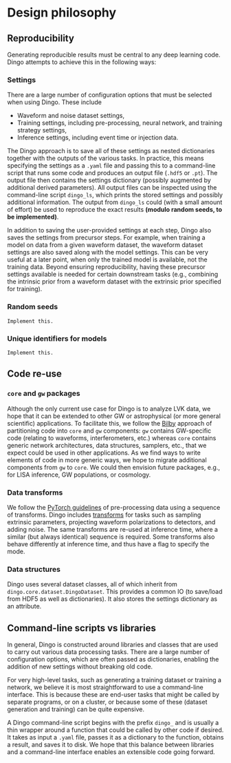 # Design philosophy

## Reproducibility

Generating reproducible results must be central to any deep learning code. Dingo attempts to achieve this in the following ways:

### Settings

There are a large number of configuration options that must be selected when using Dingo. These include
* Waveform and noise dataset settings,
* Training settings, including pre-processing, neural network, and training strategy settings,
* Inference settings, including event time or injection data.

The Dingo approach is to save all of these settings as nested dictionaries together with the outputs of the various tasks. In practice, this means specifying the settings as a `.yaml` file and passing this to a command-line script that runs some code and produces an output file (`.hdf5` or `.pt`). The output file then contains the settings dictionary (possibly augmented by additional derived parameters). All output files can be inspected using the command-line script `dingo_ls`, which prints the stored settings and possibly additional information. The output from `dingo_ls` could (with a small amount of effort) be used to reproduce the exact results **(modulo random seeds, to be implemented)**.

In addition to saving the user-provided settings at each step, Dingo also saves the settings from precursor steps. For example, when training a model on data from a given waveform dataset, the waveform dataset settings are also saved along with the model settings. This can be very useful at a later point, when only the trained model is available, not the training data. Beyond ensuring reproducibility, having these precursor settings available is needed for certain downstream tasks (e.g., combining the intrinsic prior from a waveform dataset with the extrinsic prior specified for training).

### Random seeds

```{admonition}  To-do
Implement this.
```

### Unique identifiers for models

```{admonition}  To-do
Implement this.
```

## Code re-use

### `core` and `gw` packages

Although the only current use case for Dingo is to analyze LVK data, we hope that it can be extended to other GW or astrophysical (or more general scientific) applications. To facilitate this, we follow the [Bilby](https://lscsoft.docs.ligo.org/bilby/index.html) approach of partitioning code into `core` and `gw` components: `gw` contains GW-specific code (relating to waveforms, interferometers, etc.) whereas `core` contains generic network architectures, data structures, samplers, etc., that we expect could be used in other applications. As we find ways to write elements of code in more generic ways, we hope to migrate additional components from `gw` to `core`. We could then envision future packages, e.g., for LISA inference, GW populations, or cosmology.

### Data transforms

We follow the [PyTorch guidelines](https://pytorch.org/tutorials/beginner/basics/transforms_tutorial.html) of pre-processing data using a sequence of transforms. Dingo includes [transforms](training_transforms.ipynb) for tasks such as sampling extrinsic parameters, projecting waveform polarizations to detectors, and adding noise. The same transforms are re-used at inference time, where a similar (but always identical) sequence is required. Some transforms also behave differently at inference time, and thus have a flag to specify the mode.

### Data structures

Dingo uses several dataset classes, all of which inherit from `dingo.core.dataset.DingoDataset`. This provides a common IO (to save/load from HDF5 as well as dictionaries). It also stores the settings dictionary as an attribute.

## Command-line scripts vs libraries

In general, Dingo is constructed around libraries and classes that are used to carry out various data processing tasks. There are a large number of configuration options, which are often passed as dictionaries, enabling the addition of new settings without breaking old code.

For very high-level tasks, such as generating a training dataset or training a network, we believe it is most straightforward to use a command-line interface. This is because these are end-user tasks that might be called by separate programs, or on a cluster, or  because some of these (dataset generation and training) can be quite expensive.

A Dingo command-line script begins with the prefix `dingo_` and is usually a thin wrapper around a function that could be called by other code if desired. It takes as input a `.yaml` file, passes it as a dictionary to the function, obtains a result, and saves it to disk. We hope that this balance between libraries and a command-line interface enables an extensible code going forward.
